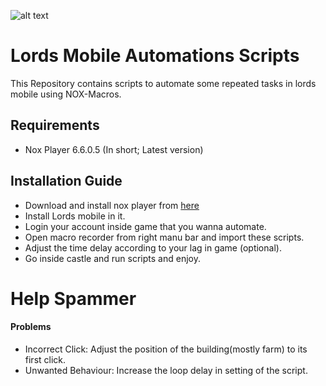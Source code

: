 ![alt text](https://lh3.googleusercontent.com/proxy/AfIENof3SHU4G1B-Hhnk-Y6bWLtzNpmLinHpY38vel-Q4Ol3x8LFKr7d1VrPGc4WVbcbOiQ34nXX1aGh81JLVyOdrUxVYFlcMj8OyKFoFGQPFnFE_WtrcjQfw_JgmxkgNQGAk2DeAqM "Lords mobile logo")

# Lords Mobile Automations Scripts
This Repository contains scripts to automate some repeated tasks in lords mobile using NOX-Macros.

## Requirements
* Nox Player 6.6.0.5 (In short; Latest version)

## Installation Guide
* Download and install nox player from [here](https://www.bignox.com/ "download nox player")
* Install Lords mobile in it.
* Login your account inside game that you wanna automate.
* Open macro recorder from right manu bar and import these scripts.
* Adjust the time delay according to your lag in game (optional).
* Go inside castle and run scripts and enjoy.

# Help Spammer

#### Problems
* Incorrect Click: Adjust the position of the building(mostly farm) to its first click.
* Unwanted Behaviour: Increase the loop delay in setting of the script.

